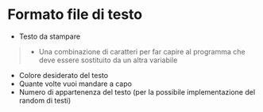 # Formato file di testo

- Testo da stampare
> - Una combinazione di caratteri per far capire al programma che deve essere sostituito da un altra variabile
- Colore desiderato del testo
- Quante volte vuoi mandare a capo
- Numero di appartenenza del testo (per la possibile implementazione del random di testi)